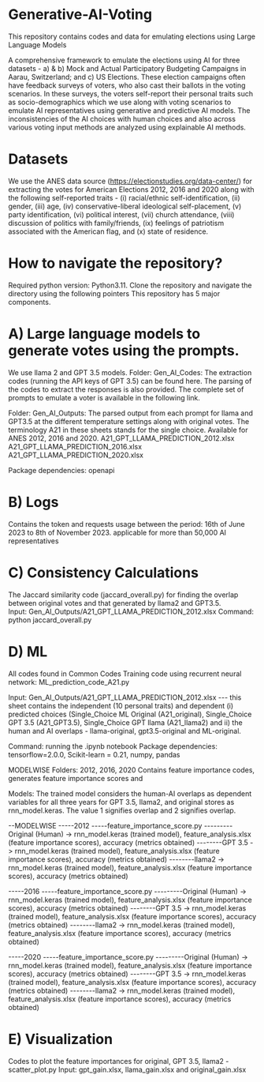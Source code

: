 # Generative-AI-Voting
This repository contains codes and data for emulating elections using Large Language Models


A comprehensive framework to emulate the elections using AI for three datasets - a) & b) Mock and Actual Participatory Budgeting Campaigns in Aarau, Switzerland; and c) US Elections. These election campaigns often have feedback surveys of voters, who also cast their ballots in the voting scenarios. In these surveys, the voters self-report their personal traits such as socio-demographics which we use along with voting scenarios to emulate AI representatives using generative and predictive AI models. The inconsistencies of the AI choices with human choices and also across various voting input methods are analyzed using explainable AI methods. 

# Datasets

We  use the ANES data source (https://electionstudies.org/data-center/) for extracting the votes for American Elections 2012, 2016 and 2020 along with the following self-reported traits - (i) racial/ethnic self-identification, (ii) gender, (iii) age, (iv) conservative-liberal
ideological self-placement, (v) party identification, (vi) political interest, (vii) church attendance, (viii) discussion of politics with family/friends, (ix) feelings of patriotism
associated with the American flag, and (x) state of
residence.


# How to navigate the repository?
Required python version: Python3.11. Clone the repository and navigate the directory using the following pointers
This repository has 5 major components.

# A) Large language models to generate votes using the prompts. 
We use llama 2 and GPT 3.5 models.
Folder: Gen_AI_Codes: 
The extraction codes (running the API keys of GPT 3.5) can be found here. The parsing of the codes to extract the responses is also provided.
The complete set of prompts to emulate a voter is available in the following link.


Folder: Gen_AI_Outputs: The parsed output from each prompt for llama and GPT3.5 at the different temperature settings along with original votes. The terminology A21 in these sheets stands for the single choice. Available for ANES 2012, 2016 and 2020.
A21_GPT_LLAMA_PREDICTION_2012.xlsx
A21_GPT_LLAMA_PREDICTION_2016.xlsx
A21_GPT_LLAMA_PREDICTION_2020.xlsx

Package dependencies: openapi

# B) Logs
Contains the token and requests usage between the period: 16th of June 2023 to 8th of November 2023. applicable for more than 50,000 AI representatives

# C) Consistency Calculations
The Jaccard similarity code (jaccard_overall.py) for finding the overlap between original votes and that generated by llama2 and GPT3.5.  
Input: Gen_AI_Outputs/A21_GPT_LLAMA_PREDICTION_2012.xlsx
Command: python jaccard_overall.py

# D) ML
All codes found in Common Codes
Training code using recurrent neural network: ML_prediction_code_A21.py

Input: Gen_AI_Outputs/A21_GPT_LLAMA_PREDICTION_2012.xlsx --- this sheet contains the
independent  (10 personal traits) and 
dependent (i) predicted choices (Single_Choice ML Original (A21_original), Single_Choice GPT 3.5 (A21_GPT3.5), Single_Choice GPT llama (A21_llama2) and 
ii) the human and AI overlaps - llama-original, gpt3.5-original and ML-original.

Command: running the .ipynb notebook
Package dependencies: tensorflow=2.0.0, Scikit-learn = 0.21, numpy, pandas


MODELWISE Folders: 2012, 2016, 2020
Contains feature importance codes, generates feature importance scores and 

Models: The trained model considers the human-AI overlaps as dependent variables for all three years for GPT 3.5, llama2, and original stores as rnn_model.keras. The value 1 signifies overlap and 2 signifies overlap.

--MODELWISE
-----2012
-----feature_importance_score.py
---------Original (Human) -> rnn_model.keras (trained model), feature_analysis.xlsx (feature importance scores), accuracy (metrics obtained)
--------GPT 3.5 -> rnn_model.keras (trained model), feature_analysis.xlsx (feature importance scores), accuracy (metrics obtained)
--------llama2 -> rnn_model.keras (trained model), feature_analysis.xlsx (feature importance scores), accuracy (metrics obtained)

-----2016
-----feature_importance_score.py
---------Original (Human) -> rnn_model.keras (trained model), feature_analysis.xlsx (feature importance scores), accuracy (metrics obtained)
--------GPT 3.5 -> rnn_model.keras (trained model), feature_analysis.xlsx (feature importance scores), accuracy (metrics obtained)
--------llama2 -> rnn_model.keras (trained model), feature_analysis.xlsx (feature importance scores), accuracy (metrics obtained)

-----2020
-----feature_importance_score.py
---------Original (Human) -> rnn_model.keras (trained model), feature_analysis.xlsx (feature importance scores), accuracy (metrics obtained)
--------GPT 3.5 -> rnn_model.keras (trained model), feature_analysis.xlsx (feature importance scores), accuracy (metrics obtained)
--------llama2 -> rnn_model.keras (trained model), feature_analysis.xlsx (feature importance scores), accuracy (metrics obtained)


# E) Visualization
   Codes to plot the feature importances for original, GPT 3.5, llama2 - scatter_plot.py
Input: gpt_gain.xlsx, llama_gain.xlsx and original_gain.xlsx


